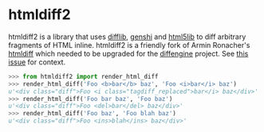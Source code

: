 # htmldiff2

htmldiff2 is a library that uses [difflib], [genshi] and [html5lib] to diff
arbitrary fragments of HTML inline. htmldiff2 is a friendly fork of Armin
Ronacher's [htmldiff](https://github.com/mitsuhiko/htmldiff) which needed to be
upgraded for the [diffengine](https://github.com/docnow/diffengine) project. See
[this issue](https://github.com/mitsuhiko/htmldiff/issues/7) for context.

```python
>>> from htmldiff2 import render_html_diff
>>> render_html_diff('Foo <b>bar</b> baz', 'Foo <i>bar</i> baz')
u'<div class="diff">Foo <i class="tagdiff_replaced">bar</i> baz</div>'
>>> render_html_diff('Foo bar baz', 'Foo baz')
u'<div class="diff">Foo <del>bar</del> baz</div>'
>>> render_html_diff('Foo baz', 'Foo blah baz')
u'<div class="diff">Foo <ins>blah</ins> baz</div>'
```

[genshi]: https://genshi.edgewall.org/
[html5lib]: https://github.com/html5lib/html5lib-python
[difflib]: https://docs.python.org/3/library/difflib.html
